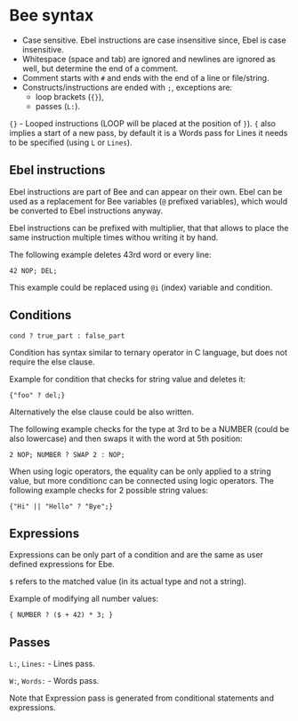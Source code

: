 # Bee syntax

* Case sensitive. Ebel instructions are case insensitive since, Ebel is case insensitive.
* Whitespace (space and tab) are ignored and newlines are ignored as well, but determine the end of a comment.
* Comment starts with `#` and ends with the end of a line or file/string. 
* Constructs/instructions are ended with `;`, exceptions are:
  * loop brackets (`{}`),
  * passes (`L:`).

`{}` - Looped instructions (LOOP will be placed at the position of `}`). `{` also implies a start of a new pass, by default it is a Words pass for Lines it needs to be specified (using `L` or `Lines`).

## Ebel instructions

Ebel instructions are part of Bee and can appear on their own. Ebel can be used as a replacement for Bee variables (`@` prefixed variables), which would be converted to Ebel instructions anyway. 

Ebel instructions can be prefixed with multiplier, that that allows to place the same instruction multiple times withou writing it by hand.

The following example deletes 43rd word or every line:
```
42 NOP; DEL;
```
This example could be replaced using `@i` (index) variable and condition.

## Conditions

```
cond ? true_part : false_part
```

Condition has syntax similar to ternary operator in C language, but does not require the else clause.

Example for condition that checks for string value and deletes it:
```
{"foo" ? del;}
```
Alternatively the else clause could be also written. 

The following example checks for the type at 3rd to be a NUMBER (could be also lowercase) and then swaps it with the word at 5th position:
```
2 NOP; NUMBER ? SWAP 2 : NOP;
```

When using logic operators, the equality can be only applied to a string value, but more conditionc can be connected using logic operators. The following example checks for 2 possible string values:
```
{"Hi" || "Hello" ? "Bye";}
```

## Expressions

Expressions can be only part of a condition and are the same as user defined expressions for Ebe.

`$` refers to the matched value (in its actual type and not a string). 

Example of modifying all number values:
```
{ NUMBER ? ($ + 42) * 3; }
```

## Passes
`L:`, `Lines:` - Lines pass.

`W:`, `Words:` - Words pass.

Note that Expression pass is generated from conditional statements and expressions.
